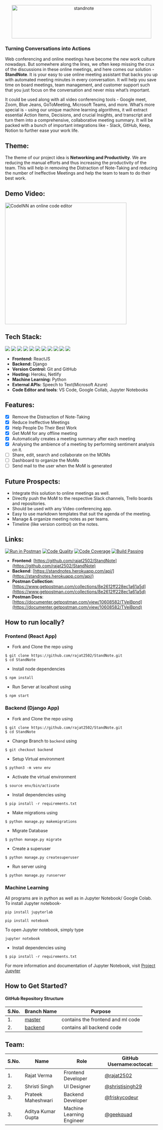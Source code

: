 <div align="center"> <img align="center" alt="standnote" src="https://i.ibb.co/VHMQVSf/stand-note-full1.png" height='110' width='460'></div>

### Turning Conversations into Actions

Web conferencing and online meetings have become the new work culture nowadays. But somewhere along the lines, we often keep missing the crux of the discussions in these online meetings, and here comes our solution - **StandNote**. It is your easy to use online meeting assistant that backs you up with automated meeting minutes in every conversation. It will help you save time on board meetings, team management, and customer support such that you just focus on the conversation and never miss what’s important.

It could be used along with all video conferencing tools - Google meet, Zoom, Blue Jeans, GoToMeeting, Microsoft Teams, and more. What’s more special is - using our unique machine learning algorithms, it will extract essential Action Items, Decisions, and crucial Insights, and transcript and turn them into a comprehensive, collaborative meeting summary. It will be packed with a bunch of important integrations like - Slack, GitHub, Keep, Notion to further ease your work life.

## Theme:
The theme of our project idea is **Networking and Productivity**. We are reducing the manual efforts and thus increasing the productivity of the team. This will help in removing the Distraction of Note-Taking and reducing the number of Ineffective Meetings and help the team to team to do their best work.


## Demo Video:
<a href="https://youtu.be/VTQ-nlWxWv4" target="_blank" rel="noopener">
  <img src="https://i.ibb.co/p1TT8gk/555.jpg" alt="CodeINN an online code editor"
	title="CodeINN" width="400px" />
</a>

## Tech Stack:

<img src="https://img.shields.io/badge/html5%20-%23E34F26.svg?&style=for-the-badge&logo=html5&logoColor=white"/> <img src="https://img.shields.io/badge/css3%20-%231572B6.svg?&style=for-the-badge&logo=css3&logoColor=white"/> <img src="https://img.shields.io/badge/python%20-%2314354C.svg?&style=for-the-badge&logo=python&logoColor=white"/> <img src="https://img.shields.io/badge/javascript%20-%23323330.svg?&style=for-the-badge&logo=javascript&logoColor=%23F7DF1E"/> <img src="https://img.shields.io/badge/react%20-%2320232a.svg?&style=for-the-badge&logo=react&logoColor=%2361DAFB"/> <img src="https://img.shields.io/badge/django%20-%23092E20.svg?&style=for-the-badge&logo=django&logoColor=white"/> <img src="https://img.shields.io/badge/markdown-%23000000.svg?&style=for-the-badge&logo=markdown&logoColor=white"/> <img src="https://img.shields.io/badge/adobe%20photoshop%20-%2331A8FF.svg?&style=for-the-badge&logo=adobe%20photoshop&logoColor=white"/> <img src="https://img.shields.io/badge/github%20-%23121011.svg?&style=for-the-badge&logo=github&logoColor=white"/> <img src="https://img.shields.io/badge/heroku%20-%23430098.svg?&style=for-the-badge&logo=heroku&logoColor=white"/> <img src ="https://img.shields.io/badge/sqlite-%2307405e.svg?&style=for-the-badge&logo=sqlite&logoColor=white"/>

- **Frontend:** ReactJS
- **Backend:** Django
- **Version Control:** Git and GitHub
- **Hosting:** Heroku, Netlify
- **Machine Learning:** Python
- **External APIs:** Speech to Text(Microsoft Azure)
- **Code Editor and tools**: VS Code, Google Collab, Jupyter Notebooks

## Features:

- [x] Remove the Distraction of Note-Taking
- [x] Reduce Ineffective Meetings
- [x] Help People Do Their Best Work
- [x] Get MoM for any offline meeting
- [x] Automatically creates a meeting summary after each meeting
- [x] Analysing the ambience of a meeting by performing sentiment analysis on it.
- [ ] Share, edit, search and collaborate on the MOMs
- [ ] Dashboard to organize the MoMs
- [ ] Send mail to the user when the MoM is generated

## Future Prospects:
- Integrate this solution to online meetings as well.
- Directly push the MoM to the respective Slack channels, Trello boards and repositories.
- Should be used with any Video conferencing app.
- Easy to use markdown templates that suit the agenda of the meeting.
- Manage & organize meeting notes as per teams.
- Timeline (like version control) on the notes.

## Links:

[![Run in Postman](https://run.pstmn.io/button.svg)](https://app.getpostman.com/run-collection/8e2612ff228ec1a61a5d)
[![Code Quality](https://img.shields.io/badge/code%20quality-A-brightgreen)](https://github.com/rajat2502/StandNote)
[![Code Coverage](https://img.shields.io/badge/coverage-100%25-brightgreen)](https://github.com/rajat2502/StandNote)
[![Build Passing](https://img.shields.io/badge/build-passing-brightgreen)](https://github.com/rajat2502/StandNote)
- **Frontend**: [https://github.com/rajat2502/StandNote](https://github.com/rajat2502/StandNote)
- **Backend**: [https://standnotes.herokuapp.com/api/](https://standnotes.herokuapp.com/api/)
- **Postman Collection**: [https://www.getpostman.com/collections/8e2612ff228ec1a61a5d](https://www.getpostman.com/collections/8e2612ff228ec1a61a5d)
- **Postman Docs**: [https://documenter.getpostman.com/view/10608582/TVeiBpnd](https://documenter.getpostman.com/view/10608582/TVeiBpnd)

## How to run locally?
### Frontend (React App)
- Fork and Clone the repo using
```
$ git clone https://github.com/rajat2502/StandNote.git
$ cd StandNote
```
- Install node dependencies
```
$ npm install
```
- Run Server at localhost using
```
$ npm start
```
### Backend (Django App)
- Fork and Clone the repo using
```
$ git clone https://github.com/rajat2502/StandNote.git
$ cd StandNote
```
- Change Branch to `backend` using 
```
$ git checkout backend
```
- Setup Virtual environment
```
$ python3 -m venv env
```
- Activate the virtual environment
```
$ source env/bin/activate
```
- Install dependencies using
```
$ pip install -r requirements.txt
```
- Make migrations using
```
$ python manage.py makemigrations
```
- Migrate Database
```
$ python manage.py migrate
```
- Create a superuser
```
$ python manage.py createsuperuser
```
- Run server using
```
$ python manage.py runserver
```

### Machine Learning 

All programs are in python as well as in Jupyter Notebook/ Google Colab.
To install Jupyter notebook-
```
pip install jupyterlab
```
```
pip install notebook
```
To open Jupyter notebook, simply type
```
jupyter notebook 
```
- Install dependencies using
```
$ pip install -r requirements.txt
```
For more information and documentation of Jupyter Notebook, visit [Project Jupyter](https://jupyter.org/)



## How to Get Started?

#### GitHub Repository Structure

| S.No. | Branch Name                                                    | Purpose                           |
| ----- | -------------------------------------------------------------- | --------------------------------- |
| 1.    | [master](https://github.com/rajat2502/StandNote/tree/master)   | contains the frontend and ml code |
| 2.    | [backend](https://github.com/rajat2502/StandNote/tree/backend) | contains all backend code         |

## Team:

| S.No. | Name               | Role                      | GitHub Username:octocat:                             |
| ----- | ------------------ | ------------------------- | ---------------------------------------------------- |
| 1.    | Rajat Verma        | Frontend Developer        | [@rajat2502](https://github.com/rajat2502)           |
| 2.    | Shristi Singh      | UI Designer               | [@shristisingh29](https://github.com/shristisingh29) |
| 3.    | Prateek Maheshwari | Backend Developer         | [@friskycodeur](https://github.com/friskycodeur)     |
| 3.    | Aditya Kumar Gupta | Machine Learning Engineer | [@geekquad](https://github.com/geekquad)             |
